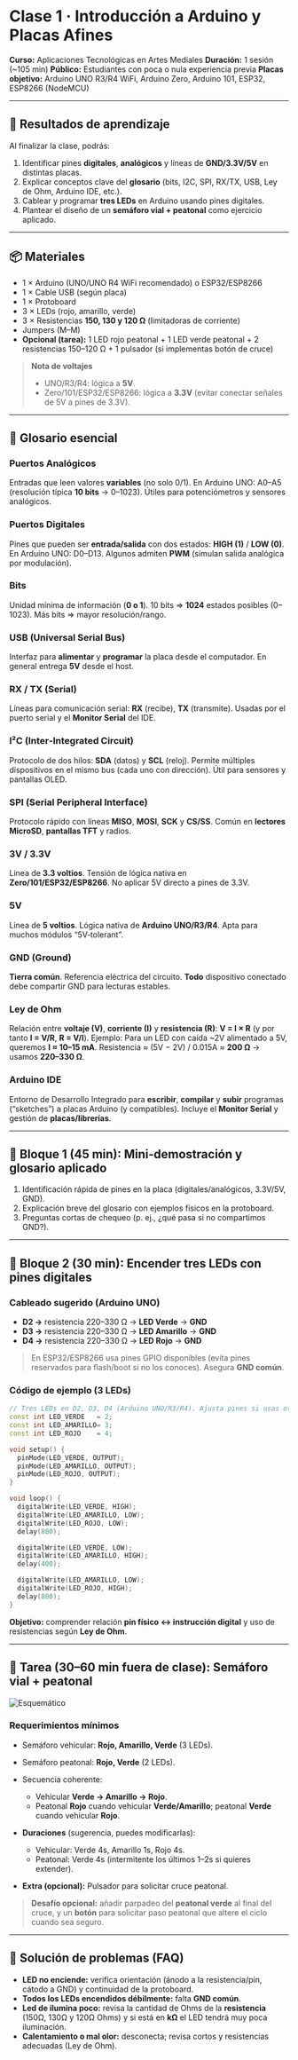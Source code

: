 # Clase 1 · Introducción a Arduino y Placas Afines

**Curso:** Aplicaciones Tecnológicas en Artes Mediales
**Duración:** 1 sesión (~105 min)
**Público:** Estudiantes con poca o nula experiencia previa
**Placas objetivo:** Arduino UNO R3/R4 WiFi, Arduino Zero, Arduino 101, ESP32, ESP8266 (NodeMCU)

---

## 🎯 Resultados de aprendizaje

Al finalizar la clase, podrás:

1. Identificar pines **digitales**, **analógicos** y líneas de **GND/3.3V/5V** en distintas placas.
2. Explicar conceptos clave del **glosario** (bits, I2C, SPI, RX/TX, USB, Ley de Ohm, Arduino IDE, etc.).
3. Cablear y programar **tres LEDs** en Arduino usando pines digitales.
4. Plantear el diseño de un **semáforo vial + peatonal** como ejercicio aplicado.

---

## 📦 Materiales

* 1 × Arduino (UNO/UNO R4 WiFi recomendado) o ESP32/ESP8266
* 1 × Cable USB (según placa)
* 1 × Protoboard
* 3 × LEDs (rojo, amarillo, verde)
* 3 × Resistencias **150, 130 y 120 Ω** (limitadoras de corriente)
* Jumpers (M–M)
* **Opcional (tarea):** 1 LED rojo peatonal + 1 LED verde peatonal + 2 resistencias 150–120 Ω + 1 pulsador (si implementas botón de cruce)

> **Nota de voltajes**
>
> * UNO/R3/R4: lógica a **5V**.
> * Zero/101/ESP32/ESP8266: lógica a **3.3V** (evitar conectar señales de 5V a pines de 3.3V).

---

## 🧠 Glosario esencial

### Puertos Analógicos

Entradas que leen valores **variables** (no solo 0/1). En Arduino UNO: A0–A5 (resolución típica **10 bits** → 0–1023). Útiles para potenciómetros y sensores analógicos.

### Puertos Digitales

Pines que pueden ser **entrada/salida** con dos estados: **HIGH (1)** / **LOW (0)**. En Arduino UNO: D0–D13. Algunos admiten **PWM** (simulan salida analógica por modulación).

### Bits

Unidad mínima de información (**0 o 1**). 10 bits ⇒ **1024** estados posibles (0–1023). Más bits ⇒ mayor resolución/rango.

### USB (Universal Serial Bus)

Interfaz para **alimentar** y **programar** la placa desde el computador. En general entrega **5V** desde el host.

### RX / TX (Serial)

Líneas para comunicación serial: **RX** (recibe), **TX** (transmite). Usadas por el puerto serial y el **Monitor Serial** del IDE.

### I²C (Inter‑Integrated Circuit)

Protocolo de dos hilos: **SDA** (datos) y **SCL** (reloj). Permite múltiples dispositivos en el mismo bus (cada uno con dirección). Útil para sensores y pantallas OLED.

### SPI (Serial Peripheral Interface)

Protocolo rápido con líneas **MISO**, **MOSI**, **SCK** y **CS/SS**. Común en **lectores MicroSD**, **pantallas TFT** y radios.

### 3V / 3.3V

Linea de **3.3 voltios**. Tensión de lógica nativa en **Zero/101/ESP32/ESP8266**. No aplicar 5V directo a pines de 3.3V.

### 5V

Linea de **5 voltios**. Lógica nativa de **Arduino UNO/R3/R4**. Apta para muchos módulos “5V‑tolerant”.

### GND (Ground)

**Tierra común**. Referencia eléctrica del circuito. **Todo** dispositivo conectado debe compartir GND para lecturas estables.

### Ley de Ohm

Relación entre **voltaje (V)**, **corriente (I)** y **resistencia (R)**:
**V = I × R** (y por tanto **I = V/R**, **R = V/I**).
Ejemplo: Para un LED con caída ~2V alimentado a 5V, queremos **I ≈ 10–15 mA**. Resistencia ≈ (5V − 2V) / 0.015A ≈ **200 Ω** → usamos **220–330 Ω**.

### Arduino IDE

Entorno de Desarrollo Integrado para **escribir**, **compilar** y **subir** programas (“sketches”) a placas Arduino (y compatibles). Incluye el **Monitor Serial** y gestión de **placas/librerías**.

---

## 🧪 Bloque 1 (45 min): Mini‑demostración y glosario aplicado

1. Identificación rápida de pines en la placa (digitales/analógicos, 3.3V/5V, GND).
2. Explicación breve del glosario con ejemplos físicos en la protoboard.
3. Preguntas cortas de chequeo (p. ej., ¿qué pasa si no compartimos GND?).

---

## 🔧 Bloque 2 (30 min): Encender **tres LEDs** con pines digitales

### Cableado sugerido (Arduino UNO)

* **D2 →** resistencia 220–330 Ω → **LED Verde** → **GND**
* **D3 →** resistencia 220–330 Ω → **LED Amarillo** → **GND**
* **D4 →** resistencia 220–330 Ω → **LED Rojo** → **GND**

> En ESP32/ESP8266 usa pines GPIO disponibles (evita pines reservados para flash/boot si no los conoces). Asegura **GND común**.

### Código de ejemplo (3 LEDs)

```cpp
// Tres LEDs en D2, D3, D4 (Arduino UNO/R3/R4). Ajusta pines si usas otra placa.
const int LED_VERDE   = 2;
const int LED_AMARILLO= 3;
const int LED_ROJO    = 4;

void setup() {
  pinMode(LED_VERDE, OUTPUT);
  pinMode(LED_AMARILLO, OUTPUT);
  pinMode(LED_ROJO, OUTPUT);
}

void loop() {
  digitalWrite(LED_VERDE, HIGH);
  digitalWrite(LED_AMARILLO, LOW);
  digitalWrite(LED_ROJO, LOW);
  delay(800);

  digitalWrite(LED_VERDE, LOW);
  digitalWrite(LED_AMARILLO, HIGH);
  delay(400);

  digitalWrite(LED_AMARILLO, LOW);
  digitalWrite(LED_ROJO, HIGH);
  delay(800);
}
```

**Objetivo:** comprender relación **pin físico ↔ instrucción digital** y uso de resistencias según **Ley de Ohm**.

---

## 🧭 Tarea (30–60 min fuera de clase): Semáforo **vial + peatonal**

![Esquemático](semaforo.png)

### Requerimientos mínimos

* Semáforo vehicular: **Rojo, Amarillo, Verde** (3 LEDs).
* Semáforo peatonal: **Rojo, Verde** (2 LEDs).
* Secuencia coherente:

  * Vehicular **Verde → Amarillo → Rojo**.
  * Peatonal **Rojo** cuando vehicular **Verde/Amarillo**; peatonal **Verde** cuando vehicular **Rojo**.
* **Duraciones** (sugerencia, puedes modificarlas):

  * Vehicular: Verde 4s, Amarillo 1s, Rojo 4s.
  * Peatonal: Verde 4s (intermitente los últimos 1–2s si quieres extender).
* **Extra (opcional):** Pulsador para solicitar cruce peatonal.

> **Desafío opcional:** añadir parpadeo del **peatonal verde** al final del cruce, y un **botón** para solicitar paso peatonal que altere el ciclo cuando sea seguro.

---

## 🧰 Solución de problemas (FAQ)

* **LED no enciende:** verifica orientación (ánodo a la resistencia/pin, cátodo a GND) y continuidad de la protoboard.
* **Todos los LEDs encendidos débilmente:** falta **GND común**.
* **Led de ilumina poco:** revisa la cantidad de Ohms de la **resistencia** (150Ω, 130Ω y 120Ω Ohms) y si está en **kΩ** el LED tendrá muy poca iluminación.
* **Calentamiento o mal olor:** desconecta; revisa cortos y resistencias adecuadas (Ley de Ohm).
